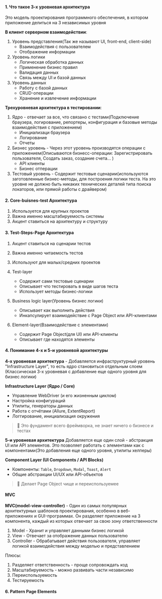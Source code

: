 #### 1. Что такое 3-х уровневая архитектура
Это модель проектирования программного обеспечения, в котором приложение делиться на 3 независимых уровня 

**В клиент серверном взаимодействии**:
1. Уровень представления(Так же называют UI, front-end, client-side)
	- Взаимодействия с пользователем
	- Отображение информации
2. Уровень логики
	- Логическая обработка данных
	- Применение бизнес правил 
	- Валидация данных
	- Связь между UI и базой данных
3. Уровень данных
	- Работу с базой данных
	- CRUD-операции
	- Хранение и извлечение информации

**Трехуровневая архитектура в тестировании**:
1. Ядро - отвечает за все, что связано с тестами(Подключение браузера, логирование, репортеры, конфигурация и базовые методы взаимодействия с приложением)
	- Инициализаци браузера
	- Логирование
	- Отчеты
2. Бизнес уровень - Через этот уровень производятся операции с приложением(Описываются бизнесс-операции: Зарегистрировать пользователя, Создать заказ, создание счета... )
	- API клиенты
	- Бизнес отперации
3. Тестовый уровень - Содержит тестовые сценарии(используются заготовленные бизнес-методы, для построения логики теста. На это уровне не должно быть никаких технических деталей типа поиска локаторов, или прямой работы с драйвером)


#### 2. Core-buisnes-test Архитектура

1. Используется для крупных проектов 
2. Важна именно масштабируемость системы
3. Акцент ставиться на архитектуру и структуру

#### 3. Test-Steps-Page Архитектура
1. Акцент ставиться на сценарии тестов
2. Важна именно читаемость тестов
3. Используют для малых/средних проектов

4. Test-layer
	- Содержит сами тестовые сценарии 
	- Описывает что тестировать в виде шагов теста
	- Использует методы бизнес-логики
5. Business logic layer(Уровень бизнес логики)
	- Описывает как выполнить действия 
	- Инкапсулирует взаимодействие с Page Object или API-клиентами
6. Element-layer(Взаимодействие с элементами)
	- Содержит Page Object(для UI) или API-клиенты
	- Описывает где находятся элементы

#### 4. Понимание 4-х и 5-и уровневой архитектуры
**4-х уровневая архитектура** - Добавляется инфраструктурный уровень "Infrastructure Layer", то есть ядро становиться отдельным слоем (Классическая 3-х уровневая с добавление еще одного уровня для бизнес логики)

 **Infrastructure Layer (Ядро / Core)**

- Управление WebDriver (и его жизненным циклом)
- Настройка конфигураций
- Утилиты, генераторы данных
- Работа с отчётами (Allure, ExtentReport)
- Логгирование, инициализация окружения

> 🔧 Это фундамент всего фреймворка, не знает ничего о бизнесе и тестах

**5-и уровневая архитектура**
Добавляется еще один слой - абстракция UI или API элементов. Это позволяет работать с элементами как с компонентами(Это добавления еще одного уровня, утилиты хелперы)

 **Component Layer (UI Components / API Blocks)**

- Компоненты: `Table`, `Dropdown`, `Modal`, `Toast`, `Alert`
- Общие абстракции UI/UX или API-объектов

> 🎯 Делает Page Object чище и переиспользуемее


#### MVC
**MVC(model-view-controller)** - Один из самых популярных архитектурных шаблонов проектирования, особенно в веб-приложениях и GUI-программах. Он разделяет приложение на 3 компонента, каждый из которых отвечает за свою зону ответственности

1. Model - Хранит и управляет данными бизнес логикой
2. View - Отвечает за отображение данных пользователю
3. Controller - Обрабатывает действия пользователя, управляет логикой взаимодействия между моделью и представлением 

Плюсы:
1. Разделяет ответственность - проще сопровождать код
2. Масштабируемость - можно развивать части независимо
3. Переиспользуемость
4. Тестируемость



#### 6. Pattern Page Elements